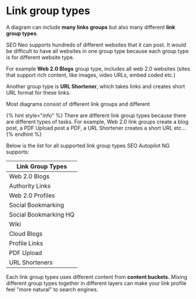 # Link group types

A diagram can include **many links groups** but also many different **link group types**.

SEO Neo supports hundreds of different websites that it can post. It would be difficult to have all websites in one group type because each group type is for different website type.

For example **Web 2.0 Blogs** group type, includes all web 2.0 websites (sites that support rich content, like images, video URLs, embed coded etc.)

Another group type is **URL Shortener**, which takes links and creates short URL format for these links.

Most diagrams consist of different link groups and different&#x20;

{% hint style="info" %}
There are different link group types because there are different types of tasks. For example, Web 2.0 link groups create a blog post, a PDF Upload post a PDF, a URL Shortener creates a short URL etc...
{% endhint %}

Below is the list for all supported link group types SEO Autopilot NG supports:

| Link Group Types      |
| --------------------- |
| Web 2.0 Blogs         |
| Authority Links       |
| Web 2.0 Profiles      |
| Social Bookmarking    |
| Social Bookmarking HQ |
| Wiki                  |
| Cloud Blogs           |
| Profile Links         |
| PDF Upload            |
| URL Shorteners        |

Each link group types uses different content from **content buckets.** Mixing different group types together in different layers can make your link profile feel "more natural" to search engines.
